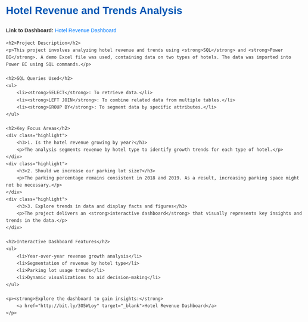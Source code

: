 <!DOCTYPE html>
<html lang="en">
<head>
    <meta charset="UTF-8">
    <meta name="viewport" content="width=device-width, initial-scale=1.0">
    <title>Hotel Revenue and Trends Analysis</title>
    <style>
        body {
            font-family: Arial, sans-serif;
            line-height: 1.6;
            margin: 20px auto;
            max-width: 800px;
            color: #333;
        }
        h1, h2 {
            color: #0056b3;
        }
        a {
            color: #007BFF;
            text-decoration: none;
        }
        a:hover {
            text-decoration: underline;
        }
        ul {
            margin-left: 20px;
        }
        .highlight {
            background-color: #f8f9fa;
            border-left: 5px solid #007BFF;
            padding: 10px;
            margin: 15px 0;
        }
    </style>
</head>
<body>
    <h1>Hotel Revenue and Trends Analysis</h1>
    <p><strong>Link to Dashboard:</strong> 
        <a href="http://bit.ly/3O5WLoy" target="_blank">Hotel Revenue Dashboard</a>
    </p>

    <h2>Project Description</h2>
    <p>This project involves analyzing hotel revenue and trends using <strong>SQL</strong> and <strong>Power BI</strong>. A demo Excel file was used, containing data on two types of hotels. The data was imported into Power BI using SQL commands.</p>

    <h2>SQL Queries Used</h2>
    <ul>
        <li><strong>SELECT</strong>: To retrieve data.</li>
        <li><strong>LEFT JOIN</strong>: To combine related data from multiple tables.</li>
        <li><strong>GROUP BY</strong>: To segment data by specific attributes.</li>
    </ul>

    <h2>Key Focus Areas</h2>
    <div class="highlight">
        <h3>1. Is the hotel revenue growing by year?</h3>
        <p>The analysis segments revenue by hotel type to identify growth trends for each type of hotel.</p>
    </div>
    <div class="highlight">
        <h3>2. Should we increase our parking lot size?</h3>
        <p>The parking percentage remains consistent in 2018 and 2019. As a result, increasing parking space might not be necessary.</p>
    </div>
    <div class="highlight">
        <h3>3. Explore trends in data and display facts and figures</h3>
        <p>The project delivers an <strong>interactive dashboard</strong> that visually represents key insights and trends in the data.</p>
    </div>

    <h2>Interactive Dashboard Features</h2>
    <ul>
        <li>Year-over-year revenue growth analysis</li>
        <li>Segmentation of revenue by hotel type</li>
        <li>Parking lot usage trends</li>
        <li>Dynamic visualizations to aid decision-making</li>
    </ul>

    <p><strong>Explore the dashboard to gain insights:</strong> 
        <a href="http://bit.ly/3O5WLoy" target="_blank">Hotel Revenue Dashboard</a>
    </p>
</body>
</html>
